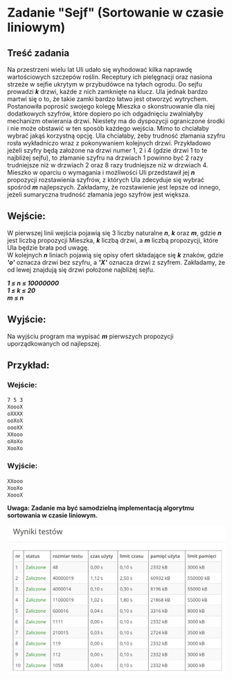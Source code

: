 # Zadanie "Sejf" (Sortowanie w czasie liniowym)

## Treść zadania
Na przestrzeni wielu lat Uli udało się wyhodować kilka naprawdę wartościowych szczepów roślin. Receptury ich pielęgnacji oraz nasiona strzeże w sejfie ukrytym w przybudówce na tyłach ogrodu. Do sejfu prowadzi ***k*** drzwi, każde z nich zamknięte na klucz. Ula jednak bardzo martwi się o to, że takie zamki bardzo łatwo jest otworzyć wytrychem. Postanowiła poprosić swojego kolegę Mieszka o skonstruowanie dla niej dodatkowych szyfrów, które dopiero po ich odgadnięciu zwalniałyby mechanizm otwierania drzwi. Niestety ma do dyspozycji ograniczone środki i nie może obstawić w ten sposób każdego wejścia. Mimo to chciałaby wybrać jakąś korzystną opcję. Ula chciałaby, żeby trudność złamania szyfru rosła wykładniczo wraz z pokonywaniem kolejnych drzwi. Przykładowo jeżeli szyfry będą założone na drzwi numer 1, 2 i 4 (gdzie drzwi 1 to te najbliżej sejfu), to złamanie szyfru na drzwiach 1 powinno być 2 razy trudniejsze niż w drzwiach 2 oraz 8 razy trudniejsze niż w drzwiach 4.\
Mieszko w oparciu o wymagania i możliwości Uli przedstawił jej ***n*** propozycji rozstawienia szyfrów, z których Ula zdecyduje się wybrać spośród ***m*** najlepszych. Zakładamy, że rozstawienie jest lepsze od innego, jeżeli sumaryczna trudność złamania jego szyfrów jest większa.

## Wejście:
W pierwszej linii wejścia pojawią się 3 liczby naturalne ***n***, ***k*** oraz ***m***, gdzie ***n*** jest liczbą propozycji Mieszka, ***k*** liczbą drzwi, a ***m*** liczbą propozycji, które Ula będzie brała pod uwagę.\
W kolejnych ***n*** liniach pojawią się opisy ofert składające się ***k*** znaków, gdzie ***'o'*** oznacza drzwi bez szyfru, a ***'X'*** oznacza drzwi z szyfrem. Zakładamy, że od lewej znajdują się drzwi położone najbliżej sejfu.

***1 ≤ n ≤ 10000000***\
***1 ≤ k ≤ 20***\
***m ≤ n***

## Wyjście:
Na wyjściu program ma wypisać ***m*** pierwszych propozycji uporządkowanych od najlepszej.

## Przykład:
### Wejście:
```
7 5 3
XoooX
oXXXX
ooXoX
oooXX
XXooo
oXoXo
XooXo
```
### Wyjście:
```
XXooo
XooXo
XoooX
```
**Uwaga: Zadanie ma być samodzielną implementacją algorytmu sortowania w czasie liniowym.**

![Zadanie9Tests](../TestResults/Zadanie9.jpg)

